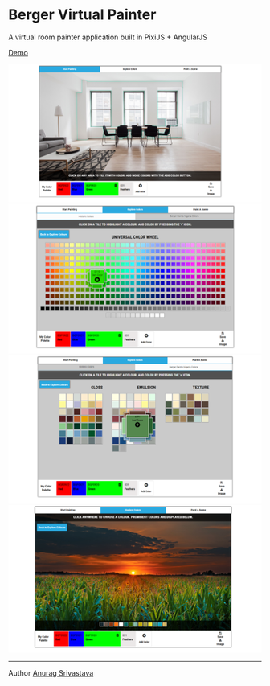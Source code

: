 # Berger Virtual Painter

A virtual room painter application built in PixiJS + AngularJS

[Demo](https://envisagecyberart.in/projects/applications/berger/virtual-painter.php)

![Screenshot1](Screenshot-1.png?raw=true)
![Screenshot2](Screenshot-2.png?raw=true)
![Screenshot3](Screenshot-3.png?raw=true)
![Screenshot4](Screenshot-4.png?raw=true)

___
Author [Anurag Srivastava](http://www.envisagecyberart.in)